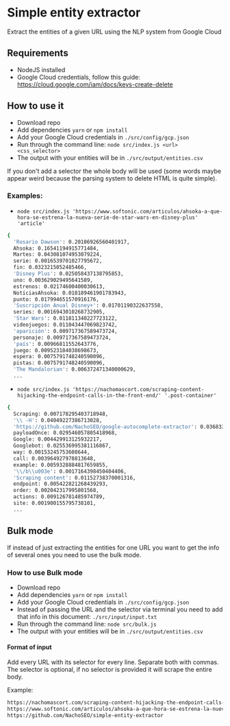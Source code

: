 # Simple entity extractor
Extract the entities of a given URL using the NLP system from Google Cloud

## Requirements
* NodeJS installed
* Google Cloud credentials, follow this guide: https://cloud.google.com/iam/docs/keys-create-delete

## How to use it
* Download repo
* Add dependencies `yarn` or `npm install`
* Add your Google Cloud credentials in `./src/config/gcp.json`
* Run through the command line: `node src/index.js <url> <css_selector>`
* The output with your entities will be in `./src/output/entities.csv`

If you don't add a selector the whole body will be used (some words maybe appear weird because the parsing system to delete HTML is quite simple).

### Examples: 

* `node src/index.js 'https://www.softonic.com/articulos/ahsoka-a-que-hora-se-estrena-la-nueva-serie-de-star-wars-en-disney-plus' 'article'`
```sh
{
  'Rosario Dawson': 0.20106926560401917,
  Ahsoka: 0.16541194915771484,
  Martes: 0.043081074953079224,
  serie: 0.0016539701027795672,
  fin: 0.0323215052485466,
  'Disney Plus': 0.025058437138795853,
  uno: 0.003629029495641589,
  estrenos: 0.02174600400030613,
  NoticiasAhsoka: 0.018189461901783943,
  punto: 0.017994651570916176,
  'Suscripción Anual Disney+': 0.01701190322637558,
  series: 0.0016943010268732905,
  'Star Wars': 0.011811340227723122,
  videojuegos: 0.011043447069823742,
  'aparición': 0.009717367589473724,
  personaje: 0.009717367589473724,
  'país': 0.00966811552643776,
  juego: 0.009523184038698673,
  espera: 0.0075791748240590096,
  pistas: 0.0075791748240590096,
  'The Mandalorian': 0.006372471340000629,
  ...
```

* `node src/index.js 'https://nachomascort.com/scraping-content-hijacking-the-endpoint-calls-in-the-front-end/' '.post-container'`
```sh
{
  Scraping: 0.007178295403718948,
  '\\ -H': 0.04049227386713028,
  'https://github.com/NachoSEO/google-autocomplete-extractor': 0.036833275109529495,
  payloadOnce: 0.029546057805418968,
  Google: 0.004429913125932217,
  Googlebot: 0.025536995381116867,
  way: 0.00153245753608644,
  call: 0.003964927978813648,
  example: 0.0059328884817659855,
  '\\/b\\u003e': 0.0017164398450404406,
  'Scraping content': 0.01152738370001316,
  endpoint: 0.005422821268439293,
  order: 0.002042317995801568,
  actions: 0.009126781485974789,
  site: 0.001900155795738101,
  ...
```

## Bulk mode
If instead of just extracting the entities for one URL you want to get the info of several ones you need to use the bulk mode. 

### How to use Bulk mode

* Download repo
* Add dependencies `yarn` or `npm install`
* Add your Google Cloud credentials in `./src/config/gcp.json`
* Instead of passing the URL and the selector via terminal you need to add that info in this document: `./src/input/input.txt`
* Run through the command line: `node src/bulk.js`
* The output with your entities will be in `./src/output/entities.csv`

#### Format of input
Add every URL with its selector for every line. Separate both with commas. The selector is optional, if no selector is provided it will scrape the entire body.

Example:
```sh
https://nachomascort.com/scraping-content-hijacking-the-endpoint-calls-in-the-front-end/,.post-container
https://www.softonic.com/articulos/ahsoka-a-que-hora-se-estrena-la-nueva-serie-de-star-wars-en-disney-plus,article
https://github.com/NachoSEO/simple-entity-extractor
```
